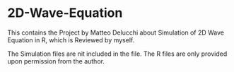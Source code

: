 # 2D-Wave-Equation
This contains the Project by Matteo Delucchi about Simulation of 2D Wave Equation in R, which is Reviewed by myself.

The Simulation files are nit included in the file. The R files are only provided upon permission from the author.
